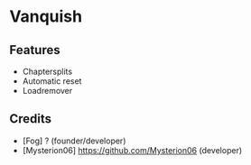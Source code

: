 # Vanquish

## Features
  * Chaptersplits
  * Automatic reset
  * Loadremover

## Credits
  * [Fog] ? (founder/developer)
  * [Mysterion06] https://github.com/Mysterion06 (developer)
